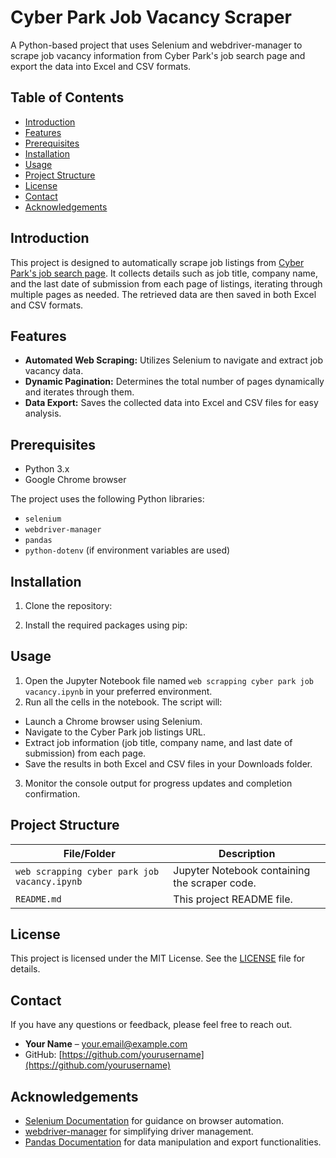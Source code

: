 # Cyber Park Job Vacancy Scraper

A Python-based project that uses Selenium and webdriver-manager to scrape job vacancy information from Cyber Park's job search page and export the data into Excel and CSV formats.

## Table of Contents

- [Introduction](#introduction)
- [Features](#features)
- [Prerequisites](#prerequisites)
- [Installation](#installation)
- [Usage](#usage)
- [Project Structure](#project-structure)
- [License](#license)
- [Contact](#contact)
- [Acknowledgements](#acknowledgements)

## Introduction

This project is designed to automatically scrape job listings from [Cyber Park's job search page](https://infopark.in/companies/job-search). It collects details such as job title, company name, and the last date of submission from each page of listings, iterating through multiple pages as needed. The retrieved data are then saved in both Excel and CSV formats.

## Features

- **Automated Web Scraping:** Utilizes Selenium to navigate and extract job vacancy data.
- **Dynamic Pagination:** Determines the total number of pages dynamically and iterates through them.
- **Data Export:** Saves the collected data into Excel and CSV files for easy analysis.

## Prerequisites

- Python 3.x
- Google Chrome browser

The project uses the following Python libraries:
- `selenium`
- `webdriver-manager`
- `pandas`
- `python-dotenv` (if environment variables are used)

## Installation

1. Clone the repository:

2. Install the required packages using pip:
   
## Usage

1. Open the Jupyter Notebook file named `web scrapping cyber park job vacancy.ipynb` in your preferred environment.
2. Run all the cells in the notebook. The script will:
- Launch a Chrome browser using Selenium.
- Navigate to the Cyber Park job listings URL.
- Extract job information (job title, company name, and last date of submission) from each page.
- Save the results in both Excel and CSV files in your Downloads folder.
3. Monitor the console output for progress updates and completion confirmation.

## Project Structure

| File/Folder                                   | Description                                 |
| --------------------------------------------- | ------------------------------------------- |
| `web scrapping cyber park job vacancy.ipynb`  | Jupyter Notebook containing the scraper code. |
| `README.md`                                   | This project README file.                   |

## License

This project is licensed under the MIT License. See the [LICENSE](LICENSE) file for details.

## Contact

If you have any questions or feedback, please feel free to reach out.

- **Your Name** – [your.email@example.com](mailto:your.email@example.com)
- GitHub: [https://github.com/yourusername](https://github.com/yourusername)

## Acknowledgements

- [Selenium Documentation](https://www.selenium.dev/documentation/) for guidance on browser automation.
- [webdriver-manager](https://pypi.org/project/webdriver-manager/) for simplifying driver management.
- [Pandas Documentation](https://pandas.pydata.org/docs/) for data manipulation and export functionalities.


